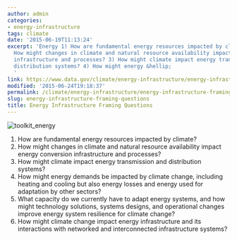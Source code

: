 ```yaml
---
author: admin
categories:
- energy-infrastructure
tags: climate
date: '2015-06-19T11:13:24'
excerpt: 'Energy 1) How are fundamental energy resources impacted by climate? 2)
  How might changes in climate and natural resource availability impact energy conversion
  infrastructure and processes? 3) How might climate impact energy transmission and
  distribution systems? 4) How might energy &hellip;
  '
link: https://www.data.gov/climate/energy-infrastructure/energy-infrastructure-framing-questions/
modified: '2015-06-24T19:18:37'
permalink: /climate/energy-infrastructure/energy-infrastructure-framing-questions/
slug: energy-infrastructure-framing-questions
title: Energy Infrastructure Framing Questions
---
```


![toolkit_energy](https://s3-us-gov-west-1.amazonaws.com/cg-0817d6e3-93c4-4de8-8b32-da6919464e61/toolkit_energy-1024x1024.png)

1) How are fundamental energy resources impacted by climate?
2) How might changes in climate and natural resource availability impact energy conversion infrastructure and processes?
3) How might climate impact energy transmission and distribution systems?
4) How might energy demands be impacted by climate change, including heating and cooling but also energy losses and energy used for adaptation by other sectors?
5) What capacity do we currently have to adapt energy systems, and how might technology solutions, systems designs, and operational changes improve energy system resilience for climate change?
6) How might climate change impact energy infrastructure and its interactions with networked and interconnected infrastructure systems?
